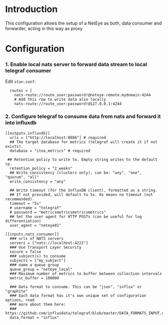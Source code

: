 # Introduction

This configuration allows the setup of a NetEye as both, data consumer and forwarder, acting in this way as proxy 

# Configuration

### 1. Enable local nats server to forward data stream to local telegraf consumer

Edit `stan.conf`:
```
  routes = [
    nats-route://route_user:password!@neteye-remote.mydomain:4244
    # Add this row to write data also locally
    nats-route://route_user:password!@127.0.0.1:4244
```

### 2. Configure telegraf to consume data from nats and forward it into influxdb

```
[[outputs.influxdb]]
  urls = ["http://localhost:8086"] # required
  ## The target database for metrics (telegraf will create it if not exists).
  database = "itoa_metrics" # required

 ## Retention policy to write to. Empty string writes to the default rp.
  retention_policy = "2_weeks"
  ## Write consistency (clusters only), can be: "any", "one", "quorum", "all"
  write_consistency = "any"

  ## Write timeout (for the InfluxDB client), formatted as a string.
  ## If not provided, will default to 5s. 0s means no timeout (not recommended).
  timeout = "5s"
  # username = "telegraf"
  # password = "metricsmetricsmetricsmetrics"
  ## Set the user agent for HTTP POSTs (can be useful for log differentiation)
  user_agent = "neteye01"

[[inputs.nats_consumer]]
  ### urls of NATS servers
  servers = ["nats://localhost:4222"]
  ### Use Transport Layer Security
  secure = false
  ### subject(s) to consume
  subjects = ["my_subject"]
  ### name a queue group
  queue_group = "neteye_local"
  ### Maximum number of metrics to buffer between collection intervals
  metric_buffer = 100000

  ### Data format to consume. This can be "json", "influx" or "graphite"
  ### Each data format has it's own unique set of configuration options, read
  ### more about them here:
  ### https://github.com/influxdata/telegraf/blob/master/DATA_FORMATS_INPUT.md
  data_format = "influx"
```
